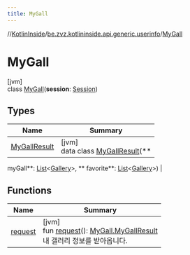 ```yaml
---
title: MyGall
---
```

//[KotlinInside](../../../index.html)/[be.zvz.kotlininside.api.generic.userinfo](../index.html)/[MyGall](index.html)

# MyGall

[jvm]\
class [MyGall](index.html)(**session**: [Session](../../be.zvz.kotlininside.session/-session/index.html))

## Types

| Name | Summary |
|---|---|
| [MyGallResult](-my-gall-result/index.html) | [jvm]<br>data class [MyGallResult](-my-gall-result/index.html)(**
myGall**: [List](https://kotlinlang.org/api/latest/jvm/stdlib/kotlin.collections/-list/index.html)<[Gallery](../../be.zvz.kotlininside.api.type/-gallery/index.html)>, **
favorite**: [List](https://kotlinlang.org/api/latest/jvm/stdlib/kotlin.collections/-list/index.html)<[Gallery](../../be.zvz.kotlininside.api.type/-gallery/index.html)>) |

## Functions

| Name | Summary |
|---|---|
| [request](request.html) | [jvm]<br>fun [request](request.html)(): [MyGall.MyGallResult](-my-gall-result/index.html)<br>내 갤러리 정보를 받아옵니다. |

